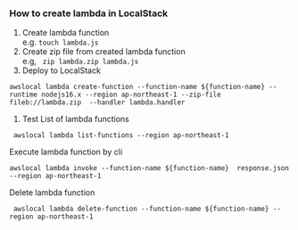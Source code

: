 ### How to create lambda in LocalStack
1. Create lambda function   
e.g. `touch lambda.js`  
1. Create zip file from created lambda function  
e.g, ` zip lambda.zip lambda.js`  
1. Deploy to LocalStack  
```
awslocal lambda create-function --function-name ${function-name} --runtime nodejs16.x --region ap-northeast-1 --zip-file fileb://lambda.zip  --handler lambda.handler
```

1. Test
List of lambda functions
```
 awslocal lambda list-functions --region ap-northeast-1
```
Execute lambda function by cli
```
awslocal lambda invoke --function-name ${function-name}  response.json --region ap-northeast-1
```
Delete lambda function
```
 awslocal lambda delete-function --function-name ${function-name} --region ap-northeast-1
```

